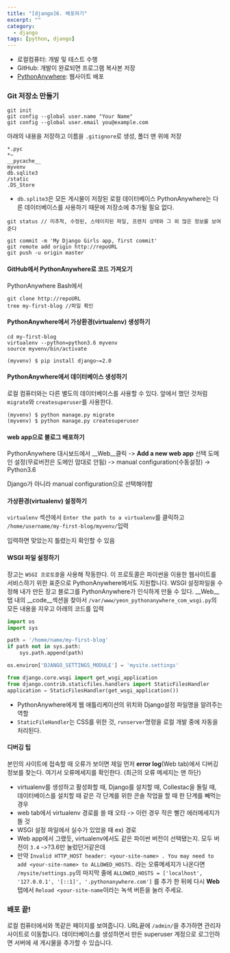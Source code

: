 ```yaml
---
title: "[django]6. 배포하기"
excerpt: ""
category:
  - django
tags: [python, django]
---
```




- 로컬컴퓨터: 개발 및 테스트 수행
- GitHub: 개발이 완료되면 프로그램 복사본 저장
- [PythonAnywhere](https://www.pythonanywhere.com/): 웹사이트 배포



### Git 저장소 만들기

```
git init
git config --global user.name "Your Name"
git config --global user.email you@example.com
```

아래의 내용을 저장하고 이름을 `.gitignore`로 생성, 폴더 맨 위에 저장

```
*.pyc
*~
__pycache__
myvenv
db.sqlite3
/static
.DS_Store
```

- `db.splite3`은 모든 게시물이 저장된 로컬 데이터베이스
  PythonAnywhere는 다른 데이터베이스를 사용하기 때문에 저장소에 추가될 필요 없다.

```
git status // 미추척, 수정된, 스테이지된 파일, 프렌치 상태와 그 외 많은 정보를 보여준다
```

```
git commit -m 'My Django Girls app, first commit'
git remote add origin http://repoURL
git push -u origin master
```



#### GitHub에서 PythonAnywhere로 코드 가져오기

PythonAnywhere Bash에서 

```
git clone http://repoURL
tree my-first-blog //파일 확인
```

#### PythonAnywhere에서 가상환경(virtualenv) 생성하기

```
cd my-first-blog
virtualenv --python=python3.6 myvenv
source myvenv/bin/activate

(myvenv) $ pip install django~=2.0

```



#### PythonAnywhere에서 데이터베이스 생성하기

로컬 컴퓨터와는 다른 별도의 데이터베이스를 사용할 수 있다.
앞에서 했던 것처럼 `migrate`와 `createsuperuser`를 사용한다.

```
(myvenv) $ python manage.py migrate
(myvenv) $ python manage.py createsuperuser
```



#### web app으로 블로그 배포하기

PythonAnywhere 대시보드에서 __Web__클릭 -> __Add a new web app__ 선택
도메인 설정(무료버전은 도메인 맘대로 안됨) -> manual configuration(수동설정) -> Python3.6

Django가 아니라 manual configuration으로 선택해야함



#### 가상환경(virtualenv) 설정하기

`virtualenv` 섹션에서 `Enter the path to a virtualenv`를 클릭하고 `/home/username/my-first-blog/myvenv/`입력

입력하면 맞았는지 틀렸는지 확인할 수 있음



#### WSGI 파일 설정하기

장고는 `WSGI 프로토콜`을 사용해 작동한다. 이 프로토콜은 파이썬을 이용한 웹사이트를 서비스하기 위한 표준으로 PythonAnywhere에서도 지원합니다. WSGI 설정파일을 수정해 내가 만든 장고 블로그를 PythonAnywhere가 인식하게 만들 수 있다. __Web__탭 내의 __code__섹션을 찾아서 `/var/www/yeon_pythonanywhere_com_wsgi.py`의 모든 내용을 지우고 아래의 코드를 입력

```python
import os
import sys

path = '/home/name/my-first-blog'
if path not in sys.path:
    sys.path.append(path)

os.environ['DJANGO_SETTINGS_MODULE'] = 'mysite.settings'

from django.core.wsgi import get_wsgi_application
from django.contrib.staticfiles.handlers import StaticFilesHandler
application = StaticFilesHandler(get_wsgi_application())
```

- PythonAnywhere에게 웹 애틀리케이션의 위치와 Django설정 파일명을 알려주는 역할
- `StaticFileHandler`는 CSS를 위한 것, `runserver`명령을 로컬 개발 중에 자동을 처리된다. 



#### 디버깅 팁

본인의 사이트에 접속할 때 오류가 보이면 제일 먼저 __error log__(Web tab)에서 디버깅 정보를 찾는다. 여기서 오류메세지를 확인한다. (최근의 오류 메세지는 맨 하단)

- virtualenv를 생성하고 활성화할 때, Django를 설치할 때, Collestac을 돌릴 때, 데이터베이스를 설치할 때 같은 각 단계를 위한 콘솔 작업을 할 때 한 단계를 빼먹는 경우
- web tab에서 virtualenv 경로를 쓸 때 오타 -> 이런 경우 작은 빨간 에러메세지가 뜰 것
- WSGI 설정 파일에서 실수가 있었을 때 ex) 경로
- Web app에서 그랬듯, virtualenv에서도 같은 파이썬 버전이 선택됐는지. 모두 버전이 `3.4` ->?3.6만 눌렀던거같은데
- 만약 `Invalid HTTP_HOST header: <your-site-name> . You may need to add <your-site-name> to ALLOWED_HOSTS.` 라는 오류메세지가 나온다면 `/mysite/settings.py`의 마지막 줄에 `ALLOWED_HOSTS = ['localhost', '127.0.0.1', '[::1]', '.pythonanywhere.com']` 를 추가 한 뒤에 다시 **Web** 탭에서 `Reload <your-site-name`이라는 녹색 버튼을 눌러 주세요.



### 배포 끝!

로컬 컴퓨터에서와 똑같은 페이지를 보여줍니다. URL끝에 `/admin/`을 추가하면 관리자 사이트로 이동합니다. 데이터베이스를 생성하면서 만든 superuser 계정으로 로그인하면 서버에 새 게시물을 추가할 수 있습니다.

